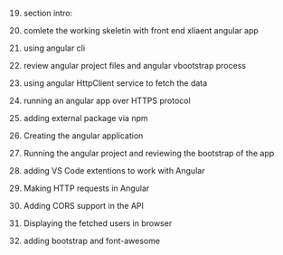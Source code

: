19. section intro:
  1. comlete the working skeletin with front end xliaent angular app
  2. using angular cli
  3. review angular project files and angular vbootstrap process
  4. using angular HttpClient service to fetch the data
  5. running an angular app over HTTPS protocol
  6. adding external package via npm

20. Creating the angular application
21. Running the angular project and reviewing the bootstrap of the app
22. adding VS Code extentions to work with Angular
23. Making HTTP requests in Angular
24. Adding CORS support in the API
25. Displaying the fetched users in browser
26. adding bootstrap and font-awesome